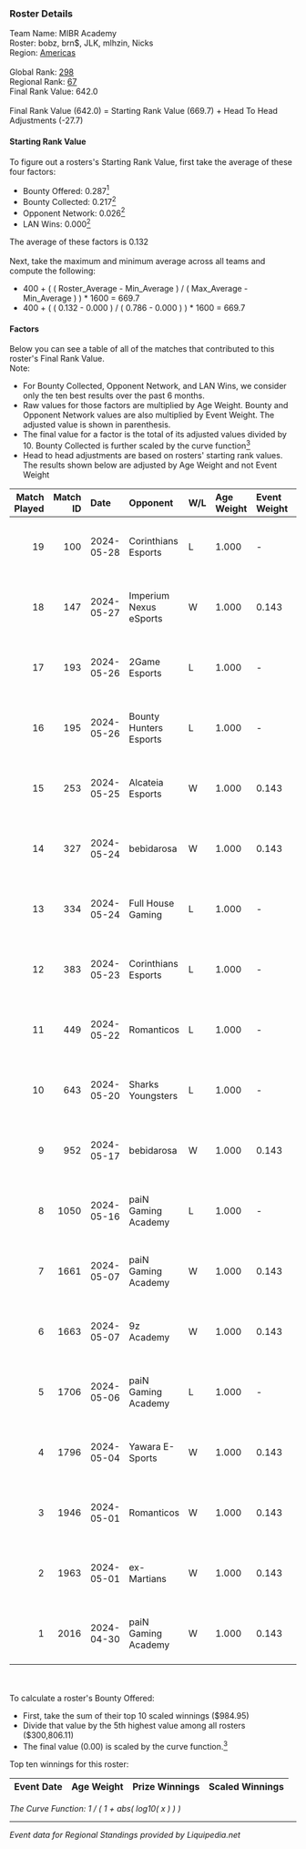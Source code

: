 ### Roster Details<br />
Team Name: MIBR Academy<br />
Roster: bobz, brn$, JLK, mlhzin, Nicks<br />
Region: [Americas]( ../standings_americas.md)<br />
<br />
Global Rank: [298](../standings_global.md)<br />
Regional Rank: [67]( ../standings_americas.md)<br />
Final Rank Value:  642.0<br />
<br />
Final Rank Value (642.0) = Starting Rank Value (669.7) + Head To Head Adjustments (-27.7)<br />

#### Starting Rank Value<br />
To figure out a rosters's Starting Rank Value, first take the average of these four factors:<br />
- Bounty Offered: 0.287[<sup>1</sup>](#table2)
- Bounty Collected: 0.217[<sup>2</sup>](#table1)
- Opponent Network: 0.026[<sup>2</sup>](#table1)
- LAN Wins: 0.000[<sup>2</sup>](#table1)

The average of these factors is 0.132<br />
<br />
Next, take the maximum and minimum average across all teams and compute the following:<br />
- 400 + ( ( Roster_Average - Min_Average ) / ( Max_Average - Min_Average ) ) * 1600 = 669.7
- 400 + ( ( 0.132 - 0.000 ) / ( 0.786 - 0.000 ) ) * 1600 = 669.7


#### Factors<br />
Below you can see a table of all of the matches that contributed to this roster's Final Rank Value.<br />
Note:<br />

- For Bounty Collected, Opponent Network, and LAN Wins, we consider only the ten best results over the past 6 months.
- Raw values for those factors are multiplied by Age Weight. Bounty and Opponent Network values are also multiplied by Event Weight. The adjusted value is shown in parenthesis.
- The final value for a factor is the total of its adjusted values divided by 10. Bounty Collected is further scaled by the curve function[<sup>3</sup>](#curveFunction)
- Head to head adjustments are based on rosters' starting rank values. The results shown below are adjusted by Age Weight and not Event Weight
<span id="table1"></span><br />


| Match Played | Match ID | Date       | Opponent               | W/L | Age Weight | Event Weight | Bounty Collected | Opponent Network | LAN Wins  | H2H Adj. | Roster                         |
| -: | -: | :- | :- | :- | :- | :- | :- | :- | :- | -: | :- |
|           19 |      100 | 2024-05-28 | Corinthians Esports    | L   | 1.000      | -            | -                | -                | -         |   -15.93 | bobz, brn$, JLK, mlhzin, Nicks |
|           18 |      147 | 2024-05-27 | Imperium Nexus eSports | W   | 1.000      | 0.143        | 0.000 (0.000)    | 0.028 (0.004)    | 0 (0.000) |     6.31 | bobz, brn$, JLK, mlhzin, Nicks |
|           17 |      193 | 2024-05-26 | 2Game Esports          | L   | 1.000      | -            | -                | -                | -         |   -16.37 | bobz, brn$, JLK, mlhzin, Nicks |
|           16 |      195 | 2024-05-26 | Bounty Hunters Esports | L   | 1.000      | -            | -                | -                | -         |   -16.64 | bobz, brn$, JLK, mlhzin, Nicks |
|           15 |      253 | 2024-05-25 | Alcateia Esports       | W   | 1.000      | 0.143        | 0.000 (0.000)    | 0.000 (0.000)    | 0 (0.000) |     5.32 | bobz, brn$, JLK, mlhzin, Nicks |
|           14 |      327 | 2024-05-24 | bebidarosa             | W   | 1.000      | 0.143        | 0.001 (0.000)    | 0.100 (0.014)    | 0 (0.000) |    10.06 | bobz, brn$, JLK, mlhzin, Nicks |
|           13 |      334 | 2024-05-24 | Full House Gaming      | L   | 1.000      | -            | -                | -                | -         |   -15.97 | bobz, brn$, JLK, mlhzin, Nicks |
|           12 |      383 | 2024-05-23 | Corinthians Esports    | L   | 1.000      | -            | -                | -                | -         |   -12.36 | bobz, brn$, JLK, mlhzin, Nicks |
|           11 |      449 | 2024-05-22 | Romanticos             | L   | 1.000      | -            | -                | -                | -         |   -19.00 | bobz, brn$, JLK, mlhzin, Nicks |
|           10 |      643 | 2024-05-20 | Sharks Youngsters      | L   | 1.000      | -            | -                | -                | -         |   -16.80 | bobz, brn$, JLK, mlhzin, Nicks |
|            9 |      952 | 2024-05-17 | bebidarosa             | W   | 1.000      | 0.143        | 0.001 (0.000)    | 0.100 (0.014)    | 0 (0.000) |    10.10 | bobz, brn$, JLK, mlhzin, Nicks |
|            8 |     1050 | 2024-05-16 | paiN Gaming Academy    | L   | 1.000      | -            | -                | -                | -         |   -15.56 | bobz, brn$, JLK, mlhzin, Nicks |
|            7 |     1661 | 2024-05-07 | paiN Gaming Academy    | W   | 1.000      | 0.143        | 0.005 (0.001)    | 0.374 (0.053)    | 0 (0.000) |    15.96 | bobz, brn$, card, max, mlhzin  |
|            6 |     1663 | 2024-05-07 | 9z Academy             | W   | 1.000      | 0.143        | 0.002 (0.000)    | 0.311 (0.044)    | 0 (0.000) |    12.51 | bobz, brn$, card, max, mlhzin  |
|            5 |     1706 | 2024-05-06 | paiN Gaming Academy    | L   | 1.000      | -            | -                | -                | -         |   -14.95 | bobz, brn$, card, max, mlhzin  |
|            4 |     1796 | 2024-05-04 | Yawara E-Sports        | W   | 1.000      | 0.143        | 0.002 (0.000)    | 0.319 (0.046)    | 0 (0.000) |    14.76 | bobz, brn$, card, max, mlhzin  |
|            3 |     1946 | 2024-05-01 | Romanticos             | W   | 1.000      | 0.143        | 0.000 (0.000)    | 0.138 (0.020)    | 0 (0.000) |    11.74 | bobz, brn$, card, max, mlhzin  |
|            2 |     1963 | 2024-05-01 | ex-Martians            | W   | 1.000      | 0.143        | 0.000 (0.000)    | 0.064 (0.009)    | 0 (0.000) |    12.38 | bobz, brn$, card, max, mlhzin  |
|            1 |     2016 | 2024-04-30 | paiN Gaming Academy    | W   | 1.000      | 0.143        | 0.005 (0.001)    | 0.374 (0.053)    | 0 (0.000) |    16.76 | bobz, brn$, card, max, mlhzin  |

<br />
<span id="table2"></span><br />
To calculate a roster's Bounty Offered:<br />

- First, take the sum of their top 10 scaled winnings ($984.95)
- Divide that value by the 5th highest value among all rosters ($300,806.11)
- The final value (0.00) is scaled by the curve function.[<sup>3</sup>](#curveFunction)

Top ten winnings for this roster:<br />

| Event Date | Age Weight | Prize Winnings | Scaled Winnings |
| :- | -: | :- | :- |


<span id="curveFunction"></span>_The Curve Function: 1 / ( 1 + abs( log10( x ) ) )_<br />

---
_Event data for Regional Standings provided by Liquipedia.net_<br />
